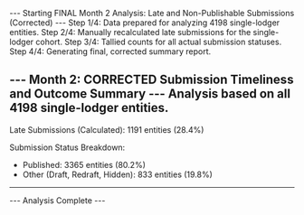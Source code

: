 --- Starting FINAL Month 2 Analysis: Late and Non-Publishable Submissions (Corrected) ---
Step 1/4: Data prepared for analyzing 4198 single-lodger entities.
Step 2/4: Manually recalculated late submissions for the single-lodger cohort.
Step 3/4: Tallied counts for all actual submission statuses.
Step 4/4: Generating final, corrected summary report.

--- Month 2: CORRECTED Submission Timeliness and Outcome Summary ---
Analysis based on all 4198 single-lodger entities.
-----------------------------------------------------------
Late Submissions (Calculated): 1191 entities (28.4%)

Submission Status Breakdown:
- Published: 3365 entities (80.2%)
- Other (Draft, Redraft, Hidden): 833 entities (19.8%)
-----------------------------------------------------------
--- Analysis Complete ---
